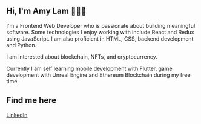 ## Hi, I'm Amy Lam 👋👋👋

I'm a Frontend Web Developer who is passionate about building meaningful software. Some technologies I enjoy working with include React and Redux using JavaScript. I am also proficient in HTML, CSS, backend development and Python.

I am interested about blockchain, NFTs, and cryptocurrency. 

Currently I am self learning mobile development with Flutter, game development with Unreal Engine and Ethereum Blockchain during my free time.

## Find me here
<a href='https://www.linkedin.com/in/someilam/'>LinkedIn</a>
